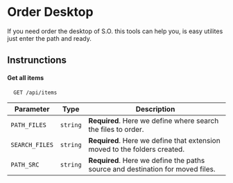 
# Order Desktop

If you need order the desktop of S.O. this tools can help you, is easy utilites just enter the path and ready.


## Instrunctions


#### Get all items

```http
  GET /api/items
```

| Parameter | Type     | Description                |
| -------- | ------- | ------------------------- |
| `PATH_FILES` | `string` | **Required**. Here we define  where search the files to order. |
| `SEARCH_FILES` | `string` | **Required**. Here we define  that extension moved to the folders created. |
| `PATH_SRC` | `string` | **Required**. Here we define the paths source and destination for moved files. |

